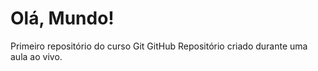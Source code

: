 # Olá, Mundo!
 Primeiro repositório do curso Git GitHub
 Repositório criado durante uma aula ao vivo. 
